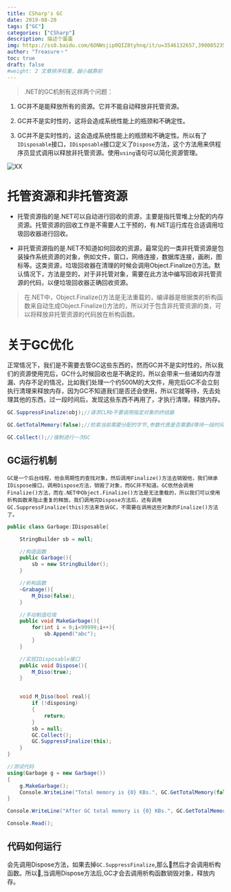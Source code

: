 ```yaml
---
title: CSharp's GC
date: 2019-08-20
tags: ["GC"]
categories: ["CSharp"]
description: 描述个蛋蛋
img: https://ss0.baidu.com/6ONWsjip0QIZ8tyhnq/it/u=3546132657,3900052359&fm=58&bpow=519&bpoh=518
author: "Treasure丶"
toc: true
draft: false
#weight: 2 文章排序权重，越小越靠前
---
```


> .NET的GC机制有这样两个问题：

1. GC并不是能释放所有的资源。它并不能自动释放非托管资源。

2. GC并不是实时性的，这将会造成系统性能上的瓶颈和不确定性。

3. GC并不是实时性的，这会造成系统性能上的瓶颈和不确定性。所以有了`IDisposable`接口，`IDisposable`接口定义了`Dispose`方法，这个方法用来供程序员显式调用以释放非托管资源。使用`using`语句可以简化资源管理。

![XX](/images/abc.png)

<!--more-->

# 托管资源和非托管资源

+ 托管资源指的是.NET可以自动进行回收的资源，主要是指托管堆上分配的内存资源。托管资源的回收工作是不需要人工干预的，有.NET运行库在合适调用垃圾回收器进行回收。

+ 非托管资源指的是.NET不知道如何回收的资源，最常见的一类非托管资源是包装操作系统资源的对象，例如文件，窗口，网络连接，数据库连接，画刷，图标等。这类资源，垃圾回收器在清理的时候会调用Object.Finalize()方法。默认情况下，方法是空的，对于非托管对象，需要在此方法中编写回收非托管资源的代码，以便垃圾回收器正确回收资源。

>在.NET中，Object.Finalize()方法是无法重载的，编译器是根据类的析构函数来自动生成Object.Finalize()方法的，所以对于包含非托管资源的类，可以将释放非托管资源的代码放在析构函数。


# 关于GC优化

正常情况下，我们是不需要去管GC这些东西的，然而GC并不是实时性的，所以我们的资源使用完后，GC什么时候回收也是不确定的，所以会带来一些诸如内存泄漏、内存不足的情况，比如我们处理一个约500M的大文件，用完后GC不会立刻执行清理来释放内存，因为GC不知道我们是否还会使用，所以它就等待，先去处理其他的东西，过一段时间后，发现这些东西不再用了，才执行清理，释放内存。

```c#
GC.SuppressFinalize(obj);//请求CLRb不要调用指定对象的终结器

GC.GetTotalMemory(false);//检索当前需要分配的字节,参数代表是否需要d等待一段时间再返回 单位 B

GC.Collect();//强制进行一次GC
```

## GC运行机制

```
GC是一个后台线程，他会周期性的查找对象，然后调用Finalize()方法去销毁他，我们继承IDispose接口，调用Dispose方法，销毁了对象，而GC并不知道。GC依然会调用Finalize()方法，而在.NET中Object.Finalize()方法是无法重载的，所以我们可以使用析构函数来阻止重复的释放。我们调用完Dispose方法后，还有调用GC.SuppressFinalize(this)方法来告诉GC，不需要在调用这些对象的Finalize()方法了。
```

```c#
public class Garbage:IDisposable{

    StringBuilder sb = null;

    //构造函数
    public Garbage(){
        sb = new StringBuilder();
    }

    //析构函数
    ~Grabage(){
        M_Diso(false);
    }

    //手动制造垃圾
    public void MakeGarbage(){
        for(int i = 0;i<99999;i++){
            sb.Append("abc");
        }
    }

    //实现IDisposable接口
    public void Dispose(){
        M_Diso(true);
    }


    void M_Diso(bool real){
        if (!disposing)
        {
            return;
        }
        sb = null;
        GC.Collect();
        GC.SuppressFinalize(this);
    }
}

//测试代码
using(Garbage g = new Garbage())
{
    g.MakeGarbage();
    Console.WriteLine("Total memory is {0} KBs.", GC.GetTotalMemory(false) / 1024);
}

Console.WriteLine("After GC total memory is {0} KBs.", GC.GetTotalMemory(false) / 1024);

Console.Read();

```

## 代码如何运行
会先调用Dispose方法，如果去掉`GC.SuppressFinalize`,那么然后才会调用析构函数。所以,当调用Dispose方法后,GC才会去调用析构函数销毁对象，释放内存。